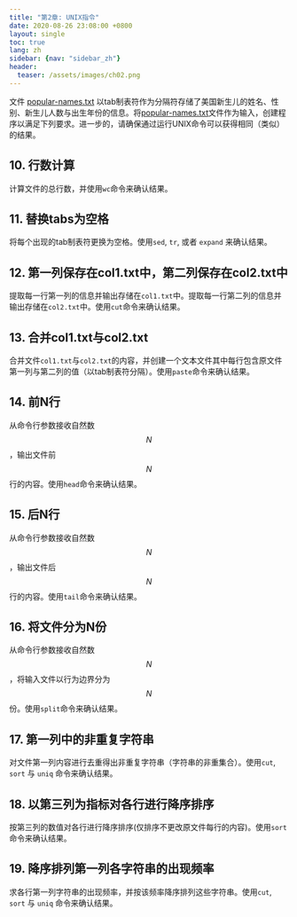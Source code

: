 ```yaml
---
title: "第2章: UNIX指令"
date: 2020-08-26 23:08:00 +0800
layout: single
toc: true
lang: zh
sidebar: {nav: "sidebar_zh"}
header:
  teaser: /assets/images/ch02.png
---
```


文件 [popular-names.txt](/data/popular-names.txt) 以tab制表符作为分隔符存储了美国新生儿的姓名、性别、新生儿人数与出生年份的信息。将[popular-names.txt](/data/popular-names.txt)文件作为输入，创建程序以满足下列要求。进一步的，请确保通过运行UNIX命令可以获得相同（类似）的结果。

## 10. 行数计算
计算文件的总行数，并使用`wc`命令来确认结果。

## 11. 替换tabs为空格
将每个出现的tab制表符更换为空格。使用`sed`, `tr`, 或者 `expand` 来确认结果。

## 12. 第一列保存在col1.txt中，第二列保存在col2.txt中
提取每一行第一列的信息并输出存储在`col1.txt`中。提取每一行第二列的信息并输出存储在`col2.txt`中。使用`cut`命令来确认结果。

## 13. 合并col1.txt与col2.txt
合并文件`col1.txt`与`col2.txt`的内容，并创建一个文本文件其中每行包含原文件第一列与第二列的值（以tab制表符分隔）。使用`paste`命令来确认结果。

## 14. 前N行
从命令行参数接收自然数$$N$$，输出文件前$$N$$行的内容。使用`head`命令来确认结果。

## 15. 后N行
从命令行参数接收自然数$$N$$，输出文件后$$N$$行的内容。使用`tail`命令来确认结果。

## 16. 将文件分为N份
从命令行参数接收自然数$$N$$，将输入文件以行为边界分为$$N$$份。使用`split`命令来确认结果。

## 17. 第一列中的非重复字符串
对文件第一列内容进行去重得出非重复字符串（字符串的非重集合）。使用`cut`, `sort` 与 `uniq` 命令来确认结果。


## 18. 以第三列为指标对各行进行降序排序
按第三列的数值对各行进行降序排序(仅排序不更改原文件每行的内容)。使用`sort`命令来确认结果。

## 19. 降序排列第一列各字符串的出现频率
求各行第一列字符串的出现频率，并按该频率降序排列这些字符串。使用`cut`, `sort` 与 `uniq` 命令来确认结果。
